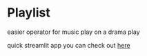 # Playlist 

easier operator for music play on a drama play

quick streamlit app you can check out [here](http://skit-nav.herokuapp.com/)
